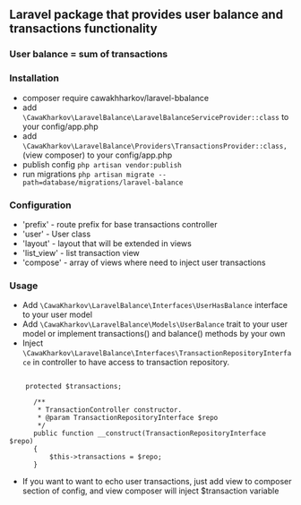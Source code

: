 ## Laravel package that provides user balance and transactions functionality

### User balance = sum of transactions

### Installation

 - composer require cawakhharkov/laravel-bbalance
 - add ```\CawaKharkov\LaravelBalance\LaravelBalanceServiceProvider::class``` to your config/app.php
 - add ```\CawaKharkov\LaravelBalance\Providers\TransactionsProvider::class,```(view composer) to your config/app.php
 - publish config ```php artisan vendor:publish```
 - run migrations ```php artisan migrate --path=database/migrations/laravel-balance```
 
 
### Configuration
  - 'prefix' - route prefix for base transactions controller 
  - 'user' - User class
  - 'layout' -  layout that will be extended in views
  - 'list_view' - list transaction view
  - 'compose' - array of views where need to inject user transactions
  
### Usage
  - Add  ```\CawaKharkov\LaravelBalance\Interfaces\UserHasBalance``` interface to your user model
  - Add ```\CawaKharkov\LaravelBalance\Models\UserBalance``` trait to your user model
   or implement transactions() and balance() methods by your own
  - Inject ```\CawaKharkov\LaravelBalance\Interfaces\TransactionRepositoryInterface``` in controller to have access to transaction repository.
  
   ```
   
       protected $transactions;
     
         /**
          * TransactionController constructor.
          * @param TransactionRepositoryInterface $repo
          */
         public function __construct(TransactionRepositoryInterface $repo)
         {
             $this->transactions = $repo;
         }
   ```    
     
   - If you want to want to echo user transactions, just add view to composer section of config, 
   and view composer will inject $transaction variable  
   